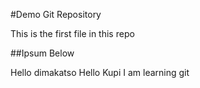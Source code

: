 #Demo Git Repository

This is the first file in this repo

##Ipsum Below

Hello dimakatso
Hello Kupi I am learning git